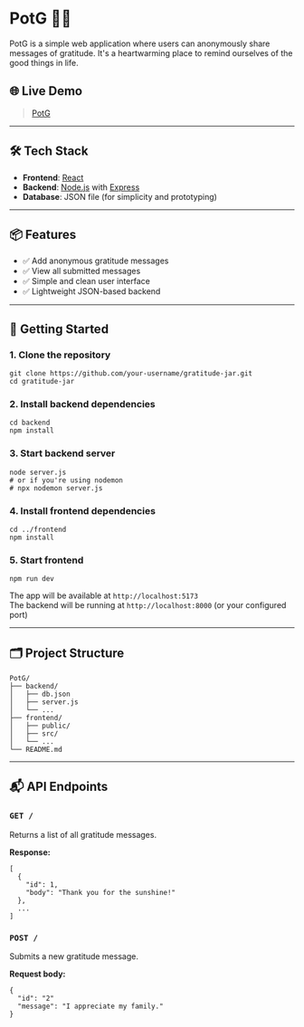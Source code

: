 # PotG 🏺✨

PotG is a simple web application where users can anonymously share messages of gratitude. It's a heartwarming place to remind ourselves of the good things in life.

## 🌐 Live Demo

> [PotG](https://potg-zeta.vercel.app/letters)

---

## 🛠️ Tech Stack

- **Frontend**: [React](https://reactjs.org/)
- **Backend**: [Node.js](https://nodejs.org/) with [Express](https://expressjs.com/)
- **Database**: JSON file (for simplicity and prototyping)

---

## 📦 Features

- ✅ Add anonymous gratitude messages  
- ✅ View all submitted messages  
- ✅ Simple and clean user interface  
- ✅ Lightweight JSON-based backend  

---

## 🚀 Getting Started

### 1. Clone the repository

```
git clone https://github.com/your-username/gratitude-jar.git
cd gratitude-jar
```

### 2. Install backend dependencies

```
cd backend
npm install
```

### 3. Start backend server

```
node server.js
# or if you're using nodemon
# npx nodemon server.js
```

### 4. Install frontend dependencies

```
cd ../frontend
npm install
```

### 5. Start frontend

```
npm run dev
```

The app will be available at `http://localhost:5173`  
The backend will be running at `http://localhost:8000` (or your configured port)

---

## 🗂️ Project Structure

```
PotG/
├── backend/
│   ├── db.json
│   ├── server.js
│   └── ...
├── frontend/
│   ├── public/
│   ├── src/
│   └── ...
└── README.md
```

---

## 📬 API Endpoints

### `GET /`

Returns a list of all gratitude messages.

**Response:**
```
[
  {
    "id": 1,
    "body": "Thank you for the sunshine!"
  },
  ...
]
```

### `POST /`

Submits a new gratitude message.

**Request body:**
```
{
  "id": "2"
  "message": "I appreciate my family."
}
```
